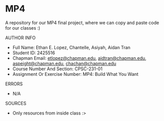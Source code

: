 # MP4
A repository for our MP4 final project, where we can copy and paste code for our classes :)




AUTHOR INFO

- Full Name: Ethan E. Lopez, Chantelle, Asiyah, Aidan Tran
- Student ID: 2425516
- Chapman Email: etlopez@chapman.edu, aidtran@chapman.edu, aspeight@chapman.edu, chachan@chapman.edu
- Course Number And Section: CPSC-231-01
- Assignment Or Exercise Number: MP4: Build What You Want

ERRORS

- N/A

SOURCES

- Only resources from inside class :>
